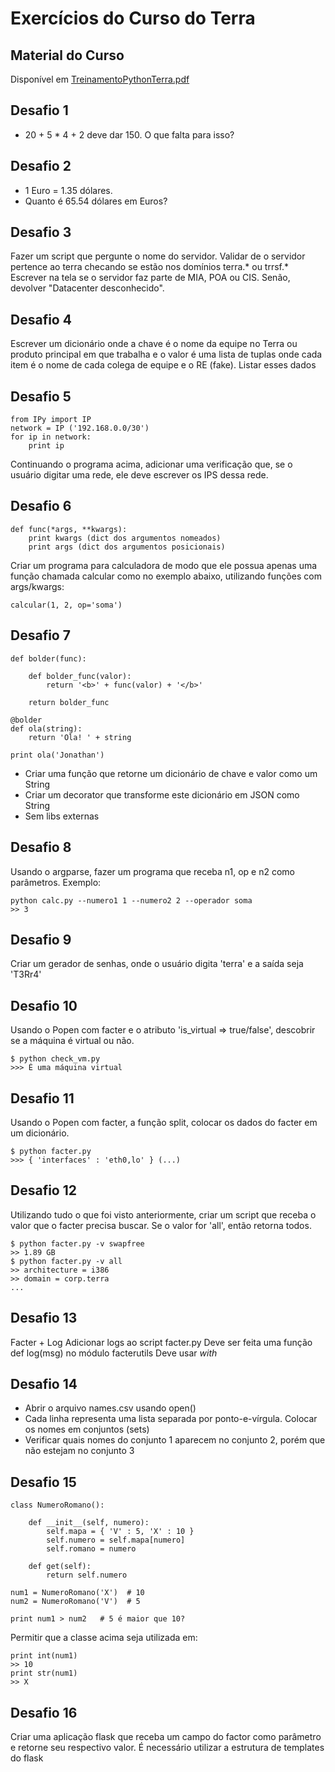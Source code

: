 # Exercícios do Curso do Terra

## Material do Curso
Disponível em [TreinamentoPythonTerra.pdf]()

## Desafio 1
* 20 + 5 * 4 + 2 deve dar 150. O que falta para isso?

## Desafio 2

* 1 Euro = 1.35 dólares.
* Quanto é 65.54 dólares em Euros?

## Desafio 3

Fazer um script que pergunte o nome do servidor.
Validar de o servidor pertence ao terra checando se estão nos domínios terra.* ou trrsf.*
Escrever na tela se o servidor faz parte de MIA, POA ou CIS. Senão, devolver "Datacenter desconhecido".

## Desafio 4
Escrever um dicionário onde a chave é o nome da equipe no Terra ou produto principal em que trabalha e o valor é uma lista de tuplas onde cada item é o nome de cada colega de equipe e o RE (fake).
Listar esses dados

## Desafio 5
	from IPy import IP
	network = IP ('192.168.0.0/30')
	for ip in network:
		print ip
Continuando o programa acima, adicionar uma verificação que, se o usuário digitar uma rede, ele deve escrever os IPS dessa rede.

## Desafio 6
	def func(*args, **kwargs):
		print kwargs (dict dos argumentos nomeados)
		print args (dict dos argumentos posicionais)
Criar um programa para calculadora de modo que ele possua  apenas uma função chamada calcular como no exemplo abaixo, utilizando funções com args/kwargs:

	calcular(1, 2, op='soma')

## Desafio 7
	def bolder(func):
	
		def bolder_func(valor):
			return '<b>' + func(valor) + '</b>'
		
		return bolder_func
	
	@bolder
	def ola(string):
		return 'Ola! ' + string
	
	print ola('Jonathan')

* Criar uma função que retorne um dicionário de chave e valor como um String
* Criar um decorator que transforme este dicionário em JSON como String
* Sem libs externas

## Desafio 8
Usando o argparse, fazer um programa que receba n1, op e n2 como parâmetros.
Exemplo:

	python calc.py --numero1 1 --numero2 2 --operador soma
	>> 3

## Desafio 9
Criar um gerador de senhas, onde o usuário digita 'terra' e a saída seja 'T3Rr4'

## Desafio 10
Usando o Popen com facter e o atributo 'is_virtual => true/false', descobrir se a máquina é virtual ou não.

	$ python check_vm.py
	>>> É uma máquina virtual

## Desafio 11
Usando o Popen com facter, a função split, colocar os dados do facter em um dicionário.

	$ python facter.py
	>>> { 'interfaces' : 'eth0,lo' } (...)

## Desafio 12
Utilizando tudo o que foi visto anteriormente, criar um script que receba o valor que o facter precisa buscar. Se o valor for 'all', então retorna todos.

	$ python facter.py -v swapfree
	>> 1.89 GB
	$ python facter.py -v all
	>> architecture = i386
	>> domain = corp.terra
	...

## Desafio 13
Facter + Log
Adicionar logs ao script facter.py
Deve ser feita uma função def log(msg) no módulo facterutils
Deve usar _with_

## Desafio 14
* Abrir o arquivo names.csv usando open()
* Cada linha representa uma lista separada por ponto-e-vírgula. Colocar os nomes em conjuntos (sets)
* Verificar quais nomes do conjunto 1 aparecem no conjunto 2, porém que não estejam no conjunto 3

## Desafio 15
	class NumeroRomano():
	
		def __init__(self, numero):
			self.mapa = { 'V' : 5, 'X' : 10 }
			self.numero = self.mapa[numero]
			self.romano = numero
		
		def get(self):
			return self.numero
	
	num1 = NumeroRomano('X')  # 10
	num2 = NumeroRomano('V')  # 5
	
	print num1 > num2   # 5 é maior que 10?

Permitir que a classe acima seja utilizada em:

	print int(num1)
	>> 10
	print str(num1)
	>> X

## Desafio 16
Criar uma aplicação flask que receba um campo do factor como parâmetro e retorne seu respectivo valor.
É necessário utilizar a estrutura de templates do flask